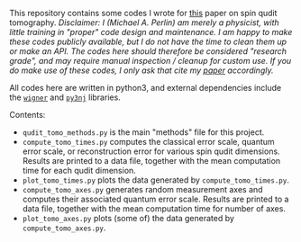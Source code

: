 This repository contains some codes I wrote for [this](https://arxiv.org/abs/2012.06464) paper on spin qudit tomography.  *Disclaimer: I (Michael A. Perlin) am merely a physicist, with little training in "proper" code design and maintenance.  I am happy to make these codes publicly available, but I do not have the time to clean them up or make an API.  The codes here should therefore be considered "research grade", and may require manual inspection / cleanup for custom use.  If you do make use of these codes, I only ask that cite my [paper](https://arxiv.org/abs/2012.06464) accordingly.*

All codes here are written in python3, and external dependencies include the [`wigner`](https://pypi.org/project/wigner/) and [`py3nj`](https://pypi.org/project/py3nj/) libraries.

Contents:
* `qudit_tomo_methods.py` is the main "methods" file for this project.
* `compute_tomo_times.py` computes the classical error scale, quantum error scale, or reconstruction error for various spin qudit dimensions.  Results are printed to a data file, together with the mean computation time for each qudit dimension.
* `plot_tomo_times.py` plots the data generated by `compute_tomo_times.py`.
* `compute_tomo_axes.py` generates random measurement axes and computes their associated quantum error scale.  Results are printed to a data file, together with the mean computation time for number of axes.
* `plot_tomo_axes.py` plots (some of) the data generated by `compute_tomo_axes.py`.
